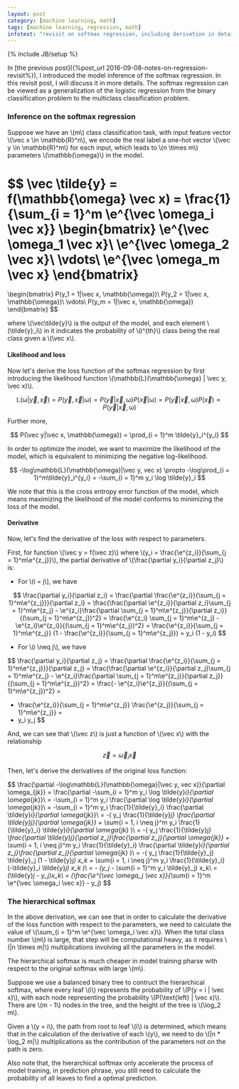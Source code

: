 ```yaml
---
layout: post
category: [machine learning, math]
tags: [machine learning, regression, math]
infotext: "revisit on softmax regression, including derivation in details and hierarchical softmax regression."
---
```

{% include JB/setup %}

<script type="text/javascript" src="http://cdn.mathjax.org/mathjax/latest/MathJax.js?config=TeX-AMS-MML_HTMLorMML"></script>

In [the previous post]({%post_url 2016-09-08-notes-on-regression-revisit%}), I introduced the model 
inference of the softmax regression. In this revisit post, I will discuss it in more details. The 
softmax regression can be viewed as a generalization of the logistic regression from the binary classification 
problem to the multiclass classification problem.

### Inference on the softmax regression

Suppose we have an \\(m\\) class classification task, with input feature vector \\(\vec x \in \mathbb{R}^n\\), 
we encode the real label a one-hot vector \\(\vec y \in \mathbb{R}^m\\) for each input, which leads to \\(n \times m\\) 
parameters \\(\mathbb{\omega}\\) in the model.

$$
\vec \tilde{y} = f(\mathbb{\omega} \vec x) = \frac{1}{\sum_{i = 1}^m \e^{\vec \omega_i \vec x}} 
\begin{bmatrix}
\e^{\vec \omega_1 \vec x}\\
\e^{\vec \omega_2 \vec x}\\
\vdots\\
\e^{\vec \omega_m \vec x}
\end{bmatrix}
=
\begin{bmatrix}
P(y_1 = 1|\vec x, \mathbb{\omega})\\
P(y_2 = 1|\vec x, \mathbb{\omega})\\
\vdots\\
P(y_m = 1|\vec x, \mathbb{\omega})
\end{bmatrix}
$$

where \\(\vec\tilde{y}\\) is the output of the model, and each element \\(\tilde{y}_i\\) in it indicates the 
probability of \\(i^{th}\\) class being the real class given a \\(\vec x\\).

#### Likelihood and loss

Now let's derive the loss function of the softmax regression by first introducing the likelihood function 
\\(\mathbb{L}(\mathbb{\omega} | \vec y, \vec x)\\).

$$
\mathbb{L}(\mathbb{\omega} | \vec y, \vec x) = P(\vec y, \vec x|\mathbb{\omega}) = P(\vec y|\vec x, \mathbb{\omega})P(\vec x|\mathbb{\omega}) = P(\vec y|\vec x, \mathbb{\omega})P(\vec x) \propto P(\vec y|\vec x, \mathbb{\omega})
$$

Further more,

$$
P(\vec y|\vec x, \mathbb{\omega}) = \prod_{i = 1}^m \tilde{y}_i^{y_i}
$$

In order to optimize the model, we want to maximize the likelihood of the model, which is equivalent to 
minimizing the negative log-likelihood.

$$
-\log\mathbb{L}(\mathbb{\omega}|\vec y, vec x) \propto -\log\prod_{i = 1}^m\tilde{y}_i^{y_i} = -\sum_{i = 1}^m y_i \log \tilde{y}_i
$$

We note that this is the cross entropy error function of the model, which means maximizing the likelihood of 
the model conforms to minimizing the loss of the model.

#### Derivative

Now, let's find the derivative of the loss with respect to parameters.

First, for function \\(\vec y = f(\vec z)\\) where \\(y_i = \frac{\e^{z_i}}{\sum_{j = 1}^m\e^{z_j}}\\), 
the partial derivative of \\(\frac{\partial y_i}{\partial z_j}\\) is:

- For \\(i = j\\), we have

$$
\frac{\partial y_i}{\partial z_i} = \frac{\partial \frac{\e^{z_i}}{\sum_{j = 1}^m\e^{z_j}}}{\partial z_i} = 
\frac{\frac{\partial \e^{z_i}}{\partial z_i}\sum_{j = 1}^m\e^{z_j} - \e^{z_i}\frac{\partial \sum_{j = 1}^m\e^{z_j}}{\partial z_i}}{(\sum_{j = 1}^m\e^{z_j})^2} = 
\frac{\e^{z_i} \sum_{j = 1}^m\e^{z_j} - \e^{z_i}\e^{z_i}}{(\sum_{j = 1}^m\e^{z_j})^2} = 
\frac{\e^{z_i}}{\sum_{j = 1}^m\e^{z_j}} (1 - \frac{\e^{z_i}}{\sum_{j = 1}^m\e^{z_j}}) = 
y_i (1 - y_i)
$$

- For \\(i \neq j\\), we have

$$
\frac{\partial y_i}{\partial z_j} = \frac{\partial \frac{\e^{z_i}}{\sum_{j = 1}^m\e^{z_j}}}{\partial z_j} = 
\frac{\frac{\partial \e^{z_i}}{\partial z_j}\sum_{j = 1}^m\e^{z_j} - \e^{z_i}\frac{\partial \sum_{j = 1}^m\e^{z_j}}{\partial z_j}}{(\sum_{j = 1}^m\e^{z_j})^2} = 
\frac{- \e^{z_i}\e^{z_j}}{(\sum_{j = 1}^m\e^{z_j})^2} = 
- \frac{\e^{z_i}}{\sum_{j = 1}^m\e^{z_j}} \frac{\e^{z_j}}{\sum_{j = 1}^m\e^{z_j}} = 
- y_i y_j
$$

And, we can see that \\(\vec z\\) is just a function of \\(\vec x\\) with the relationship

$$
\vec z = \vec \omega_i \vec x
$$

Then, let's derive the derivatives of the original loss function:

$$
\frac{\partial -\log\mathbb{L}(\mathbb{\omega}|\vec y, vec x)}{\partial \omega_{jk}} = \frac{\partial -\sum_{i = 1}^m y_i \log \tilde{y}_i}{\partial \omega_{jk}}\\
= -\sum_{i = 1}^m y_i \frac{\partial \log \tilde{y}_i}{\partial \omega_{jk}}\\
= -\sum_{i = 1}^m y_i \frac{1}{\tilde{y}_i} \frac{\partial \tilde{y}_i}{\partial \omega_{jk}}\\
= -( y_j \frac{1}{\tilde{y}_j} \frac{\partial \tilde{y}_j}{\partial \omega_{jk}} + \sum_{i = 1, i \neq j}^m y_i \frac{1}{\tilde{y}_i} \tilde{y}_i}{\partial \omega_{jk} )\\
= -( y_j \frac{1}{\tilde{y}_j} \frac{\partial \tilde{y}_j}{\partial z_j}\frac{\partial z_j}{\partial \omega_{jk}} + \sum_{i = 1, i \neq j}^m y_i \frac{1}{\tilde{y}_i} \frac{\partial \tilde{y}_i}{\partial z_j}\frac{\partial z_j}{\partial \omega_{jk} )\\
= -( y_j \frac{1}{\tilde{y}_j} \tilde{y}_j (1 - \tilde{y}_j) x_k + \sum_{i = 1, i \neq j}^m y_i \frac{1}{\tilde{y}_i} (-\tilde{y}_i \tilde{y}_j) x_k )\\
= - (y_j - \sum_{i = 1}^m y_i \tilde{y}_j) x_k\\
= (\tilde{y}_j - y_j)x_k\\
= (\frac{\e^{\vec \omega_j \vec x}}{\sum_{i = 1}^m \e^{\vec \omega_i \vec x}} - y_j)
$$

### The hierarchical softmax

In the above derivation, we can see that in order to calculate the derivative of the loss function with 
respect to the parameters, we need to calculate the value of \\(\sum_{i = 1}^m \e^{\vec \omega_i \vec x}\\). 
When the total class number \\(m\\) is large, that step will be computational heavy, as it requires 
\\(|n \times m|\\) multiplications involving all the parameters in the model.

The hierarchical softmax is much cheaper in model training pharse with respect to the original softmax with 
large \\(m\\).

Suppose we use a balanced binary tree to contruct the hierarchical softmax, where every leaf \\(i\\) represents 
the probability of \\(P(y = i | \vec x)\\), with each node representing the probability 
\\(P(\text{left} | \vec x)\\). There are \\(m - 1\\) nodes in the tree, and the height of the tree is 
\\(\log_2 m\\).

Given a \\(y = i\\), the path from root to leaf \\(i\\) is determined, which means that in the calculation 
of the derivative of each \\(y\\), we need to do \\(|n * \log_2 m|\\) multiplications as the contribution 
of the parameters not on the path is zero.

Also note that, the hierarchical softmax only accelerate the process of model training, in prediction phrase, 
you still need to calculate the probability of all leaves to find a optimal prediction.
